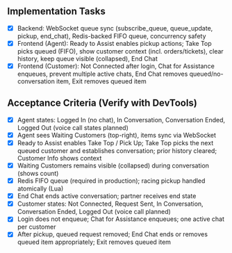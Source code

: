 ## Implementation Tasks
- [x] Backend: WebSocket queue sync (subscribe_queue, queue_update, pickup, end_chat), Redis-backed FIFO queue, concurrency safety
- [x] Frontend (Agent): Ready to Assist enables pickup actions; Take Top picks queued (FIFO), show customer context (incl. orders/tickets), clear history, keep queue visible (collapsed), End Chat
- [x] Frontend (Customer): Not Connected after login, Chat for Assistance enqueues, prevent multiple active chats, End Chat removes queued/no-conversation item, Exit removes queued item

## Acceptance Criteria (Verify with DevTools)
- [x] Agent states: Logged In (no chat), In Conversation, Conversation Ended, Logged Out (voice call states planned)
- [x] Agent sees Waiting Customers (top-right), items sync via WebSocket
- [x] Ready to Assist enables Take Top / Pick Up; Take Top picks the next queued customer and establishes conversation; prior history cleared; Customer Info shows context
- [x] Waiting Customers remains visible (collapsed) during conversation (shows count)
- [x] Redis FIFO queue (required in production); racing pickup handled atomically (Lua)
- [x] End Chat ends active conversation; partner receives end state
- [x] Customer states: Not Connected, Request Sent, In Conversation, Conversation Ended, Logged Out (voice call planned)
- [x] Login does not enqueue; Chat for Assistance enqueues; one active chat per customer
- [x] After pickup, queued request removed; End Chat ends or removes queued item appropriately; Exit removes queued item
